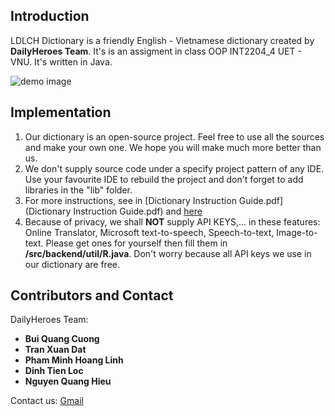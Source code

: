 ## Introduction
LDLCH Dictionary is a friendly English - Vietnamese dictionary created by **DailyHeroes Team**. It's is an assigment in class OOP INT2204_4 UET - VNU. It's written in Java.

![demo image](https://github.com/bqc2212/ldlch-dictionary/blob/master/tmp/dic.png)

## Implementation

  1. Our dictionary is an open-source project. Feel free to use all the sources and make your own one. We hope you will make much more better than us.
  2. We don't supply source code under a specify project pattern of any IDE. Use your favourite IDE to rebuild the project and don't forget to add libraries in the "lib" folder.
  3. For more instructions, see in [Dictionary Instruction Guide.pdf](Dictionary Instruction Guide.pdf) and [here](https://www.youtube.com/watch?v=iA-HDiwK5v0)
  4. Because of privacy, we shall **NOT** supply API KEYS,... in these features: Online Translator, Microsoft text-to-speech, Speech-to-text, Image-to-text. Please get ones for yourself then fill them in **/src/backend/util/R.java**. Don't worry because all API keys we use in our dictionary are free.

## Contributors and Contact

DailyHeroes Team:
  - **Bui Quang Cuong**
  - **Tran Xuan Dat**
  - **Pham Minh Hoang Linh**
  - **Dinh Tien Loc**
  - **Nguyen Quang Hieu**

Contact us: [Gmail](mailto:dailyheroesuet@gmail.com)
